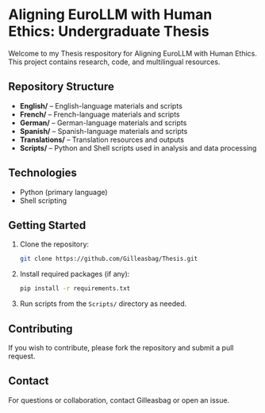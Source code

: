 # Aligning EuroLLM with Human Ethics: Undergraduate Thesis

Welcome to my Thesis respository for Aligning EuroLLM with Human Ethics. This project contains research, code, and multilingual resources.

## Repository Structure

- **English/** – English-language materials and scripts
- **French/** – French-language materials and scripts
- **German/** – German-language materials and scripts
- **Spanish/** – Spanish-language materials and scripts
- **Translations/** – Translation resources and outputs
- **Scripts/** – Python and Shell scripts used in analysis and data processing

## Technologies

- Python (primary language)
- Shell scripting

## Getting Started

1. Clone the repository:
   ```sh
   git clone https://github.com/Gilleasbag/Thesis.git
   ```
2. Install required packages (if any):
   ```sh
   pip install -r requirements.txt
   ```
3. Run scripts from the `Scripts/` directory as needed.

## Contributing

If you wish to contribute, please fork the repository and submit a pull request.

## Contact

For questions or collaboration, contact Gilleasbag or open an issue.
